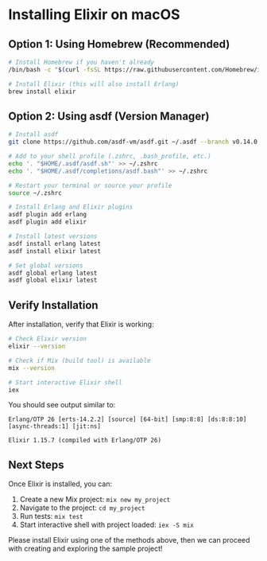 # Installing Elixir on macOS

## Option 1: Using Homebrew (Recommended)

```bash
# Install Homebrew if you haven't already
/bin/bash -c "$(curl -fsSL https://raw.githubusercontent.com/Homebrew/install/HEAD/install.sh)"

# Install Elixir (this will also install Erlang)
brew install elixir
```

## Option 2: Using asdf (Version Manager)

```bash
# Install asdf
git clone https://github.com/asdf-vm/asdf.git ~/.asdf --branch v0.14.0

# Add to your shell profile (.zshrc, .bash_profile, etc.)
echo '. "$HOME/.asdf/asdf.sh"' >> ~/.zshrc
echo '. "$HOME/.asdf/completions/asdf.bash"' >> ~/.zshrc

# Restart your terminal or source your profile
source ~/.zshrc

# Install Erlang and Elixir plugins
asdf plugin add erlang
asdf plugin add elixir

# Install latest versions
asdf install erlang latest
asdf install elixir latest

# Set global versions
asdf global erlang latest
asdf global elixir latest
```

## Verify Installation

After installation, verify that Elixir is working:

```bash
# Check Elixir version
elixir --version

# Check if Mix (build tool) is available
mix --version

# Start interactive Elixir shell
iex
```

You should see output similar to:
```
Erlang/OTP 26 [erts-14.2.2] [source] [64-bit] [smp:8:8] [ds:8:8:10] [async-threads:1] [jit:ns]

Elixir 1.15.7 (compiled with Erlang/OTP 26)
```

## Next Steps

Once Elixir is installed, you can:
1. Create a new Mix project: `mix new my_project`
2. Navigate to the project: `cd my_project`
3. Run tests: `mix test`
4. Start interactive shell with project loaded: `iex -S mix`

Please install Elixir using one of the methods above, then we can proceed with creating and exploring the sample project!
